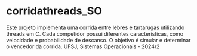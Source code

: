 # corridathreads_SO
Este projeto implementa uma corrida entre lebres e tartarugas utilizando threads em C. Cada competidor possui diferentes características, como velocidade e probabilidade de descanso. O objetivo é simular e determinar o vencedor da corrida. UFSJ, Sistemas Operacionais - 2024/2
